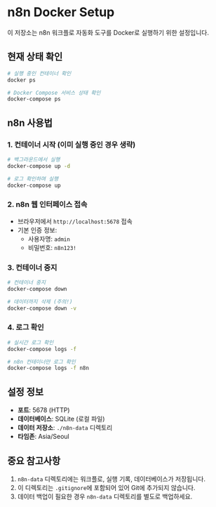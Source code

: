# n8n Docker Setup

이 저장소는 n8n 워크플로 자동화 도구를 Docker로 실행하기 위한 설정입니다.

## 현재 상태 확인

```bash
# 실행 중인 컨테이너 확인
docker ps

# Docker Compose 서비스 상태 확인
docker-compose ps
```

## n8n 사용법

### 1. 컨테이너 시작 (이미 실행 중인 경우 생략)
```bash
# 백그라운드에서 실행
docker-compose up -d

# 로그 확인하며 실행
docker-compose up
```

### 2. n8n 웹 인터페이스 접속
- 브라우저에서 `http://localhost:5678` 접속
- 기본 인증 정보:
  - 사용자명: `admin`
  - 비밀번호: `n8n123!`

### 3. 컨테이너 중지
```bash
# 컨테이너 중지
docker-compose down

# 데이터까지 삭제 (주의!)
docker-compose down -v
```

### 4. 로그 확인
```bash
# 실시간 로그 확인
docker-compose logs -f

# n8n 컨테이너만 로그 확인
docker-compose logs -f n8n
```

## 설정 정보

- **포트**: 5678 (HTTP)
- **데이터베이스**: SQLite (로컬 파일)
- **데이터 저장소**: `./n8n-data` 디렉토리
- **타임존**: Asia/Seoul

## 중요 참고사항

1. `n8n-data` 디렉토리에는 워크플로, 실행 기록, 데이터베이스가 저장됩니다.
2. 이 디렉토리는 `.gitignore`에 포함되어 있어 Git에 추가되지 않습니다.
3. 데이터 백업이 필요한 경우 `n8n-data` 디렉토리를 별도로 백업하세요.
